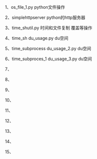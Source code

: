 1、os_file_1.py python文件操作

2、simplehttpserver python的http服务器

3、time_shutil.py 时间和文件复制 覆盖等操作

4、time_sh du_usage.py du空间

5、time_subprocess du_usage_2.py du空间

6、time_subproces_1 du_usage_3.py du空间

7、

8、

9、

10、

11、

12、

13、

14、

15、
